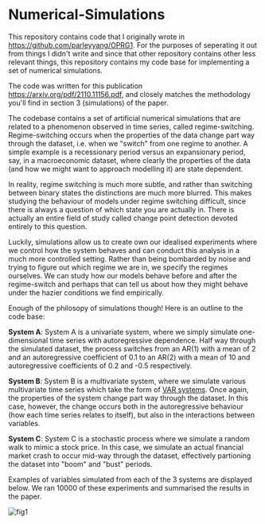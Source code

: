 # Numerical-Simulations

This repository contains code that I originally wrote in https://github.com/parleyyang/OPRG1. For the purposes of seperating it out from things I didn't write and since that other repository contains other less relevant things, this repository contains my code base for implementing a set of numerical simulations.

The code was written for this publication https://arxiv.org/pdf/2110.11156.pdf, and closely matches the methodology you'll find in section 3 (simulations) of the paper.

The codebase contains a set of artificial numerical simulations that are related to a phenomenon observed in time series, called regime-switching. Regime-switching occurs when the properties of the data change part way through the dataset, i.e. when we "switch" from one regime to another. A simple example is a recessionary period versus an expansionary period, say, in a macroeconomic dataset, where clearly the properties of the data (and how we might want to approach modelling it) are state dependent.

In reality, regime switching is much more subtle, and rather than switching between binary states the distinctions are much more blurred. This makes studying the behaviour of models under regime switching difficult, since there is always a question of which state you are actually in. There is actually an entire field of study called change point detection devoted entirely to this question.

Luckily, simulations allow us to create own our idealised experiments where we control how the system behaves and can conduct this analysis in a much more controlled setting. Rather than being bombarded by noise and trying to figure out which regime we are in, we specify the regimes ourselves. We can study how our models behave before and after the regime-switch and perhaps that can tell us about how they might behave under the hazier conditions we find empirically. 

Enough of the philosopy of simulations though! Here is an outline to the code base:

**System A**: System A is a univariate system, where we simply simulate one-dimensional time series with autoregressive dependence. Half way through the simulated     dataset, the process switches from an AR(1) with a mean of 2 and an autoregressive coefficient of 0.1 to an AR(2) with a mean of 10 and autoregressive              coefficients of 0.2 and -0.5 respectively. 

**System B**: System B is a multivariate system, where we simulate various multivariate time series which take the form of [VAR systems](https://en.wikipedia.org/wiki/Vector_autoregression). Once again, the properties of the system change part way through the dataset. In this case, however, the change occurs both in the autoregressive behaviour (how each time series relates to itself), but also in the interactions between variables.

**System C**: System C is a stochastic process where we simulate a random walk to mimic a stock price. In this case, we simulate an actual financial market crash to occur mid-way through the dataset, effectively partioning the dataset into "boom" and "bust" periods.

Examples of variables simulated from each of the 3 systems are displayed below. We ran 10000 of these experiments and summarised the results in the paper.


![fig1](https://user-images.githubusercontent.com/55145311/147833359-95068b7b-aee2-4782-8f71-4c6ac9ac6577.png)
